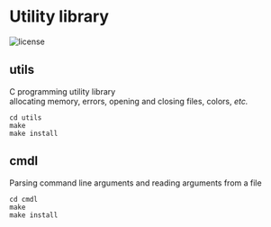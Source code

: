 # Utility library
![license](https://img.shields.io/badge/license-MIT-green.svg)
## utils
C programming utility library<br>
allocating memory, errors, opening and closing files, colors, *etc.*
```
cd utils
make
make install
```
## cmdl
Parsing command line arguments and reading arguments from a file
```
cd cmdl
make
make install
```
